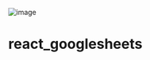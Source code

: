 ![image](https://user-images.githubusercontent.com/37586565/116007648-78c7d280-a62e-11eb-9492-385add58a2ac.png)
# react_googlesheets
